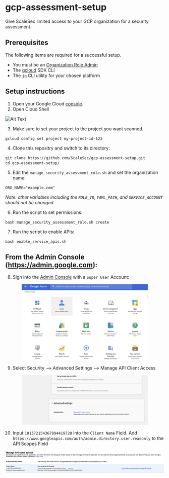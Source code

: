 # gcp-assessment-setup
Give ScaleSec limited access to your GCP organization for a security assessment.

## Prerequisites
The following items are required for a successful setup.

- You must be an [Organization Role Admin](https://console.cloud.google.com/iam-admin/roles/details/roles<iam.organizationRoleAdmin)
- The [gcloud](https://cloud.google.com/sdk/) SDK CLI
- The `jq` CLI utility for your chosen platform

## Setup instructions

1. Open your Google Cloud [console](https://console.cloud.google.com).
2. Open Cloud Shell

![Alt Text](https://cloud.google.com/shell/docs/images/shellstart-update.gif)


3. Make sure to set your project to the project you want scanned.

```
gcloud config set project my-project-id-123
```

4. Clone this repositry and switch to its directory:

```
git clone https://github.com/ScaleSec/gcp-assessment-setup.git
cd gcp-assessment-setup/
```

5. Edit the `manage_security_assessment_role.sh` and set the organization name:

```
ORG_NAME="example.com"
```

_Note: other variables including the `ROLE_ID`, `YAML_PATH`, and `SERVICE_ACCOUNT` should not be changed._ 


6. Run the script to set permissions:

```
bash manage_security_assessment_role.sh create
```

7. Run the script to enable APIs:

```
bash enable_service_apis.sh
```

## From the Admin Console (https://admin.google.com):

8. Sign into the [Admin Console](https://admin.google.com) with a `Super User` Account:

<p align="center">
    <img src="./IMG/ADMIN_CONSOLE.png" alt="drawing" width="400"/>
</p>

9. Select Security --> Advanced Settings --> Manage API Client Access

<p align="center">
    <img src="./IMG/ADV_SETTINGS.png" alt="drawing" width="400"/>
</p>

10. Input `101372154367894419728` into the `Client Name` Field.  Add `https://www.googleapis.com/auth/admin.directory.user.readonly` to the API Scopes Field

<p align="center">
    <img src="./IMG/ADD_SCOPES.png" alt="drawing"  width="1000"/>
</p>